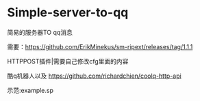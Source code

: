 # Simple-server-to-qq


简易的服务器TO qq消息


需要：https://github.com/ErikMinekus/sm-ripext/releases/tag/1.1.1


HTTPPOST插件|需要自己修改cfg里面的内容


酷q机器人以及 https://github.com/richardchien/coolq-http-api


示范:example.sp
